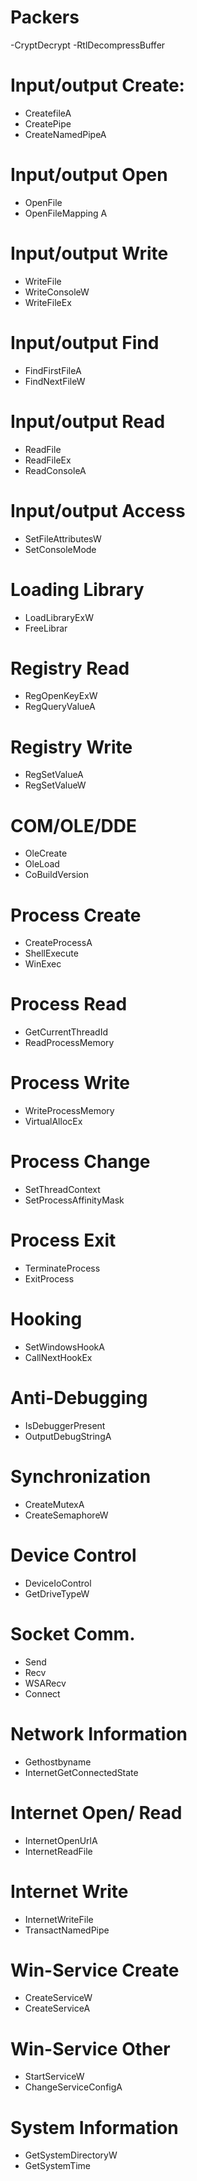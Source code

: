 # Packers
-CryptDecrypt
-RtlDecompressBuffer

# Input/output Create:
- CreatefileA
- CreatePipe
- CreateNamedPipeA

# Input/output Open
- OpenFile
- OpenFileMapping A

# Input/output Write
- WriteFile
- WriteConsoleW
- WriteFileEx

# Input/output Find
- FindFirstFileA
- FindNextFileW

# Input/output Read
- ReadFile
- ReadFileEx
- ReadConsoleA

# Input/output Access
- SetFileAttributesW
- SetConsoleMode

# Loading Library
- LoadLibraryExW
- FreeLibrar

# Registry Read
- RegOpenKeyExW
- RegQueryValueA

# Registry Write
- RegSetValueA
- RegSetValueW

# COM/OLE/DDE
- OleCreate
- OleLoad
- CoBuildVersion

# Process Create
- CreateProcessA
- ShellExecute
- WinExec

# Process Read
- GetCurrentThreadId
- ReadProcessMemory

# Process Write
- WriteProcessMemory
- VirtualAllocEx

# Process Change
- SetThreadContext
- SetProcessAffinityMask

# Process Exit
- TerminateProcess
- ExitProcess

# Hooking
- SetWindowsHookA
- CallNextHookEx

# Anti-Debugging
- IsDebuggerPresent
- OutputDebugStringA

# Synchronization
- CreateMutexA
- CreateSemaphoreW

# Device Control
- DeviceIoControl
- GetDriveTypeW

# Socket Comm.
- Send
- Recv
- WSARecv
- Connect

# Network Information
- Gethostbyname
- InternetGetConnectedState

# Internet Open/ Read
- InternetOpenUrlA
- InternetReadFile

# Internet Write
- InternetWriteFile
- TransactNamedPipe

# Win-Service Create
- CreateServiceW
- CreateServiceA

# Win-Service Other
- StartServiceW
- ChangeServiceConfigA

# System Information
- GetSystemDirectoryW
- GetSystemTime
